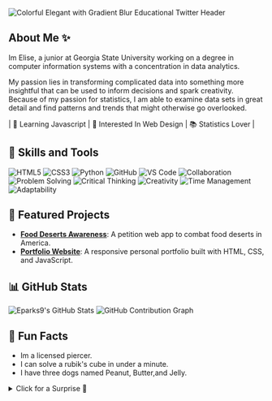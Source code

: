 
![Colorful Elegant with Gradient Blur Educational Twitter Header](https://github.com/user-attachments/assets/7230fb89-d69c-499e-9dd1-19003053d618)
## About Me ✨
Im Elise, a junior at Georgia State University working on a degree in computer information systems with a concentration in data analytics.

My passion lies in transforming complicated data into something more insightful that can be used to inform decisions and spark creativity. Because of my passion for statistics, I am able to examine data sets in great detail and find patterns and trends that might otherwise go overlooked.

| 🌱 Learning Javascript | 🎨 Interested In Web Design | 📚 Statistics Lover | 

## 🚀 Skills and Tools
![HTML5](https://img.shields.io/badge/HTML5-E34F26?style=for-the-badge&logo=html5&logoColor=white)  ![CSS3](https://img.shields.io/badge/CSS3-1572B6?style=for-the-badge&logo=css3&logoColor=white)  ![Python](https://img.shields.io/badge/Python-3776AB?style=for-the-badge&logo=python&logoColor=white)   ![GitHub](https://img.shields.io/badge/GitHub-181717?style=for-the-badge&logo=github&logoColor=white)  ![VS Code](https://img.shields.io/badge/VS%20Code-007ACC?style=for-the-badge&logo=visual-studio-code&logoColor=white)  ![Collaboration](https://img.shields.io/badge/Collaboration-29A745?style=for-the-badge&logo=teams&logoColor=white)  ![Problem Solving](https://img.shields.io/badge/Problem%20Solving-FF9800?style=for-the-badge&logo=lightbulb&logoColor=white)  ![Critical Thinking](https://img.shields.io/badge/Critical%20Thinking-9C27B0?style=for-the-badge&logo=brain&logoColor=white)  ![Creativity](https://img.shields.io/badge/Creativity-E91E63?style=for-the-badge&logo=paintbrush&logoColor=white)  ![Time Management](https://img.shields.io/badge/Time%20Management-2196F3?style=for-the-badge&logo=hourglass&logoColor=white)  ![Adaptability](https://img.shields.io/badge/Adaptability-FFC107?style=for-the-badge&logo=sync&logoColor=black)  

## 🌟 Featured Projects
- **[Food Deserts Awareness](https://delighting-nice-theater-418.vscodeedu.app/#header-img)**: A petition web app to combat food deserts in America.
- **[Portfolio Website](https://github.com/eparks9/portfolio)**: A responsive personal portfolio built with HTML, CSS, and JavaScript.



## 📊 GitHub Stats
![Eparks9's GitHub Stats](https://github-readme-stats.vercel.app/api?username=eparks9&show_icons=true&theme=radical)
![GitHub Contribution Graph](https://github-readme-activity-graph.vercel.app/graph?username=eparks9&theme=tokyo-night)

## 🎉 Fun Facts  
- Im a licensed piercer.
- I can solve a rubik's cube in under a minute.  
- I have three dogs named Peanut, Butter,and Jelly.
<details>
  <summary>Click for a Surprise 🎉</summary>
  Thank you for visiting my profile! You’re awesome. 😄
</details>






<!--
**eparks9/eparks9** is a ✨ _special_ ✨ repository because its `README.md` (this file) appears on your GitHub profile.

Here are some ideas to get you started:

- 🔭 I’m currently working on ...
- 🌱 I’m currently learning ...
- 👯 I’m looking to collaborate on ...
- 🤔 I’m looking for help with ...
- 💬 Ask me about ...
- 📫 How to reach me: ...
- 😄 Pronouns: ...
- ⚡ Fun fact: ...
-->

